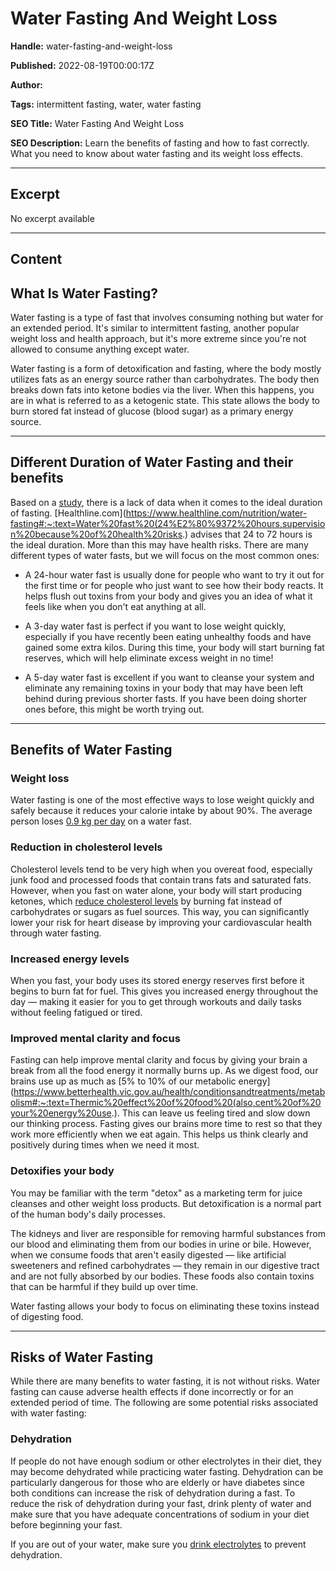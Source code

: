 # Water Fasting And Weight Loss

**Handle:** water-fasting-and-weight-loss

**Published:** 2022-08-19T00:00:17Z

**Author:**  

**Tags:** intermittent fasting, water, water fasting

**SEO Title:** Water Fasting And Weight Loss

**SEO Description:** Learn the benefits of fasting and how to fast correctly. What you need to know about water fasting and its weight loss effects.

---

## Excerpt

No excerpt available

---

## Content

## What Is Water Fasting?

Water fasting is a type of fast that involves consuming nothing but water for an extended period. It's similar to intermittent fasting, another popular weight loss and health approach, but it's more extreme since you're not allowed to consume anything except water.

Water fasting is a form of detoxification and fasting, where the body mostly utilizes fats as an energy source rather than carbohydrates. The body then breaks down fats into ketone bodies via the liver. When this happens, you are in what is referred to as a ketogenic state. This state allows the body to burn stored fat instead of glucose (blood sugar) as a primary energy source.

---

## Different Duration of Water Fasting and their benefits

Based on a [study](https://www.ncbi.nlm.nih.gov/pmc/articles/PMC4516560/), there is a lack of data when it comes to the ideal duration of fasting. [Healthline.com](https://www.healthline.com/nutrition/water-fasting#:~:text=Water%20fast%20(24%E2%80%9372%20hours,supervision%20because%20of%20health%20risks.) advises that 24 to 72 hours is the ideal duration. More than this may have health risks. There are many different types of water fasts, but we will focus on the most common ones:

- A 24-hour water fast is usually done for people who want to try it out for the first time or for people who just want to see how their body reacts. It helps flush out toxins from your body and gives you an idea of what it feels like when you don't eat anything at all.

- A 3-day water fast is perfect if you want to lose weight quickly, especially if you have recently been eating unhealthy foods and have gained some extra kilos. During this time, your body will start burning fat reserves, which will help eliminate excess weight in no time!

- A 5-day water fast is excellent if you want to cleanse your system and eliminate any remaining toxins in your body that may have been left behind during previous shorter fasts. If you have been doing shorter ones before, this might be worth trying out.

---

## Benefits of Water Fasting

### Weight loss

Water fasting is one of the most effective ways to lose weight quickly and safely because it reduces your calorie intake by about 90%. The average person loses [0.9 kg per day](https://pubmed.ncbi.nlm.nih.gov/6758355/) on a water fast.

### Reduction in cholesterol levels

Cholesterol levels tend to be very high when you overeat food, especially junk food and processed foods that contain trans fats and saturated fats. However, when you fast on water alone, your body will start producing ketones, which [reduce cholesterol levels](https://link.springer.com/article/10.1007/s00394-021-02578-0) by burning fat instead of carbohydrates or sugars as fuel sources. This way, you can significantly lower your risk for heart disease by improving your cardiovascular health through water fasting.

### Increased energy levels

When you fast, your body uses its stored energy reserves first before it begins to burn fat for fuel. This gives you increased energy throughout the day — making it easier for you to get through workouts and daily tasks without feeling fatigued or tired.

### Improved mental clarity and focus

Fasting can help improve mental clarity and focus by giving your brain a break from all the food energy it normally burns up. As we digest food, our brains use up as much as [5% to 10% of our metabolic energy](https://www.betterhealth.vic.gov.au/health/conditionsandtreatments/metabolism#:~:text=Thermic%20effect%20of%20food%20(also,cent%20of%20your%20energy%20use.). This can leave us feeling tired and slow down our thinking process. Fasting gives our brains more time to rest so that they work more efficiently when we eat again. This helps us think clearly and positively during times when we need it most.

### Detoxifies your body

You may be familiar with the term "detox" as a marketing term for juice cleanses and other weight loss products. But detoxification is a normal part of the human body's daily processes.

The kidneys and liver are responsible for removing harmful substances from our blood and eliminating them from our bodies in urine or bile. However, when we consume foods that aren't easily digested — like artificial sweeteners and refined carbohydrates — they remain in our digestive tract and are not fully absorbed by our bodies. These foods also contain toxins that can be harmful if they build up over time.

Water fasting allows your body to focus on eliminating these toxins instead of digesting food.

---

## Risks of Water Fasting

While there are many benefits to water fasting, it is not without risks. Water fasting can cause adverse health effects if done incorrectly or for an extended period of time. The following are some potential risks associated with water fasting:

### Dehydration

If people do not have enough sodium or other electrolytes in their diet, they may become dehydrated while practicing water fasting. Dehydration can be particularly dangerous for those who are elderly or have diabetes since both conditions can increase the risk of dehydration during a fast. To reduce the risk of dehydration during your fast, drink plenty of water and make sure that you have adequate concentrations of sodium in your diet before beginning your fast.

If you are out of your water, make sure you [drink electrolytes](https://www.vpa.com.au/products/electrolyte-500ml-12-pack) to prevent dehydration.

